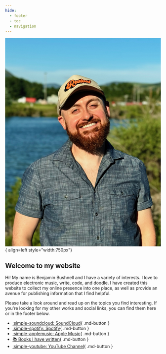 ```yaml
---
hide:
  - footer
  - toc
  - navigation
---
```


![Benjamin Bushnell](img/ben_photo.jpeg){ align=left style="width:750px"}

## Welcome to my website

Hi! My name is Benjamin Bushnell and I have a variety of interests. I love to produce electronic music, write, code, and doodle. I have created this website to collect my online presence into one place, as well as provide an avenue for publishing information that I find helpful.

Please take a look around and read up on the topics you find interesting. If you're looking for my other works and social links, you can find them here or in the footer below.

<div class="grid cards" markdown>

- [:simple-soundcloud: SoundCloud](https://soundcloud.com/voxide){ .md-button }
- [:simple-spotify: Spotify](https://open.spotify.com/artist/7D0S25Hwms2iiy65lpAOJW){ .md-button }
- [:simple-applemusic: Apple Music](https://music.apple.com/us/artist/voxide/920215932){ .md-button }
- [:books: Books I have written](https://books.benjaminbushnell.com){ .md-button }
- [:simple-youtube: YouTube Channel](https://www.youtube.com/@benjaminbushnell){ .md-button }

</div>
